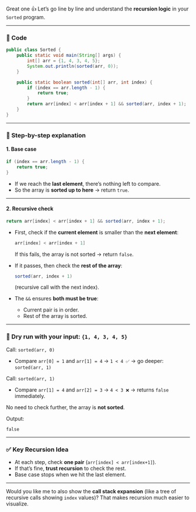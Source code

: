Great one 👍 Let’s go line by line and understand the **recursion logic** in your `Sorted` program.

---

### 📝 Code

```java
public class Sorted {
    public static void main(String[] args) {
        int[] arr = {1, 4, 3, 4, 5};
        System.out.println(sorted(arr, 0));
    }

    public static boolean sorted(int[] arr, int index) {
        if (index == arr.length - 1) {
            return true;
        }
        return arr[index] < arr[index + 1] && sorted(arr, index + 1);
    }
}
```

---

### 🔎 Step-by-step explanation

#### **1. Base case**

```java
if (index == arr.length - 1) {
    return true;
}
```

- If we reach the **last element**, there’s nothing left to compare.
- So the array is **sorted up to here** → return `true`.

---

#### **2. Recursive check**

```java
return arr[index] < arr[index + 1] && sorted(arr, index + 1);
```

- First, check if the **current element** is smaller than the **next element**:

  ```java
  arr[index] < arr[index + 1]
  ```

  If this fails, the array is not sorted → return `false`.

- If it passes, then check the **rest of the array**:

  ```java
  sorted(arr, index + 1)
  ```

  (recursive call with the next index).

- The `&&` ensures **both must be true**:

  - Current pair is in order.
  - Rest of the array is sorted.

---

### 🧩 Dry run with your input: `{1, 4, 3, 4, 5}`

Call: `sorted(arr, 0)`

- Compare `arr[0] = 1` and `arr[1] = 4` → `1 < 4 ✅`
  → go deeper: `sorted(arr, 1)`

Call: `sorted(arr, 1)`

- Compare `arr[1] = 4` and `arr[2] = 3` → `4 < 3 ❌`
  → returns `false` immediately.

No need to check further, the array is **not sorted**.

Output:

```
false
```

---

### ✅ Key Recursion Idea

- At each step, check **one pair** (`arr[index] < arr[index+1]`).
- If that’s fine, **trust recursion** to check the rest.
- Base case stops when we hit the last element.

---

Would you like me to also show the **call stack expansion** (like a tree of recursive calls showing `index` values)? That makes recursion much easier to visualize.
